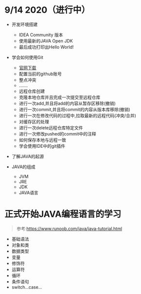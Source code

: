 # 9/14 2020（进行中）



* 开发环境搭建
	* IDEA Community 版本 
	* 使用最新的JAVA Open JDK
	* 最后成功打印出Hello World!

* 学会如何使用Git
	* [官网下载](https://git-scm.com/)
	* 配置当前的github账号
	* 整点冲突
	* .......
	* 远程仓库创建
	* 克隆本地仓库并且完成一次提交至远程仓库
	* 进行一次add,并且将add的内容从暂存区移除(撤销)
	* 进行一次commit,并且将commit的内容从版本库移除(撤销)
	* 进行一次在修改代码的过程中,拉取最新的远程代码(冲突/合并)
	* 对缓存区的处理
	* 进行一次delete远程仓库特定文件
	* 进行一次修改pushed的commit中的注释
	* 如何保存本地与远程一致
	* 学会使用IDE中的git插件

* 了解JAVA的起源
* JAVA的组成
	* JVM
	* JRE
	* JDK
	* JAVA语言

# 正式开始JAVA编程语言的学习
> 参考:https://www.runoob.com/java/java-tutorial.html

* 基础语法
* 对象和类
* 数据类型
* 变量
* 修饰符
* 运算符
* 循环
* 条件语句
* switch...case...